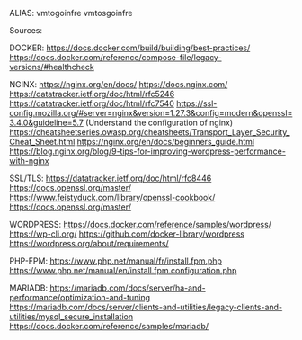 ALIAS:
vmtogoinfre
vmtosgoinfre

Sources:


DOCKER:
https://docs.docker.com/build/building/best-practices/
https://docs.docker.com/reference/compose-file/legacy-versions/#healthcheck



NGINX:
https://nginx.org/en/docs/
https://docs.nginx.com/
https://datatracker.ietf.org/doc/html/rfc5246
https://datatracker.ietf.org/doc/html/rfc7540
https://ssl-config.mozilla.org/#server=nginx&version=1.27.3&config=modern&openssl=3.4.0&guideline=5.7 (Understand the configuration of nginx)
https://cheatsheetseries.owasp.org/cheatsheets/Transport_Layer_Security_Cheat_Sheet.html
https://nginx.org/en/docs/beginners_guide.html
https://blog.nginx.org/blog/9-tips-for-improving-wordpress-performance-with-nginx


SSL/TLS:
https://datatracker.ietf.org/doc/html/rfc8446
https://docs.openssl.org/master/
https://www.feistyduck.com/library/openssl-cookbook/
https://docs.openssl.org/master/

WORDPRESS:
https://docs.docker.com/reference/samples/wordpress/
https://wp-cli.org/
https://github.com/docker-library/wordpress
https://wordpress.org/about/requirements/

PHP-FPM:
https://www.php.net/manual/fr/install.fpm.php
https://www.php.net/manual/en/install.fpm.configuration.php

MARIADB:
https://mariadb.com/docs/server/ha-and-performance/optimization-and-tuning
https://mariadb.com/docs/server/clients-and-utilities/legacy-clients-and-utilities/mysql_secure_installation
https://docs.docker.com/reference/samples/mariadb/


